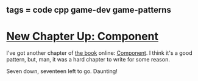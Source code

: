 tags = code cpp game-dev game-patterns
---

# [New Chapter Up: Component](http://journal.stuffwithstuff.com/2010/02/17/new-chapter-up-component/ "New Chapter Up: Component")

I've got another chapter of [the book](http://gameprogrammingpatterns.com/) online: [Component](http://gameprogrammingpatterns.com/component.html). I think
it's a good pattern, but, man, it was a hard chapter to write for some reason.


Seven down, seventeen left to go. Daunting!
